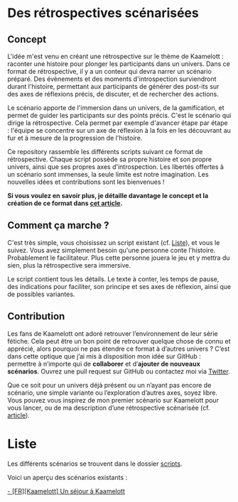 # Des rétrospectives scénarisées

## Concept

L'idée m'est venu en créant une rétrospective sur le thème de Kaamelott : raconter une histoire pour plonger les participants dans un univers. Dans ce format de rétrospective, il y a un conteur qui devra narrer un scénario préparé. Des évènements et des moments d'introspection surviendront durant l'histoire, permettant aux participants de générer des post-its sur des axes de réflexions précis, de discuter, et de rechercher des actions.

Le scénario apporte de l'immersion dans un univers, de la gamification, et permet de guider les participants sur des points précis. C'est le scénario qui dirige la rétrospective. Cela permet par exemple d'avancer étape par étape : l'équipe se concentre sur un axe de réflexion à la fois en les découvrant au fur et à mesure de la progression de l'histoire.

Ce repository rassemble les différents scripts suivant ce format de rétrospective. Chaque script possède sa propre histoire et son propre univers, ainsi que ses propres axes d'introspection. Les libertés offertes à un scénario sont immenses, la seule limite est notre imagination. Les nouvelles idées et contributions sont les bienvenues !

**Si vous voulez en savoir plus, je détaille davantage le concept et la création de ce format dans [cet article](https://jordanchapuy.com/posts/2019/10/scenarisez-votre-retrospective-avec-kaamelott/).**

## Comment ça marche ?

C'est très simple, vous choisissez un script existant (cf. [Liste](https://github.com/chapuyj/scripted-retrospective#liste)), et vous le suivez. Vous avez simplement besoin qu'une personne conte l'histoire. Probablement le facilitateur. Plus cette personne jouera le jeu et y mettra du sien, plus la rétrospective sera immersive.

Le script contient tous les détails. Le texte à conter, les temps de pause, des indications pour faciliter, son principe et ses axes de réflexion, ainsi que de possibles variantes.

## Contribution

Les fans de Kaamelott ont adoré retrouver l’environnement de leur série fétiche. Cela peut être un bon point de retrouver quelque chose de connu et apprécié, alors pourquoi ne pas étendre ce format à d’autres univers ? C’est dans cette optique que j’ai mis à disposition mon idée sur GitHub : permettre à n’importe qui de **collaborer** et d’**ajouter de nouveaux scénarios**. Ouvrez une pull request sur GitHub ou contactez moi via [Twitter](https://twitter.com/Yupjoo).

Que ce soit pour un univers déjà présent ou un n’ayant pas encore de scénario, une simple variante ou l’exploration d’autres axes, soyez libre. Vous pouvez vous inspirez de mon premier scénario sur Kaamelott pour vous lancer, ou de ma description d’une rétrospective scénarisée (cf. [article](https://jordanchapuy.com/posts/2019/10/scenarisez-votre-retrospective-avec-kaamelott/)).

# Liste

Les différents scénarios se trouvent dans le dossier [scripts](https://github.com/chapuyj/scripted-retrospective/tree/master/scripts).

Voici un aperçu des scénarios existants :

[- \[FR\]\[Kaamelott\] Un séjour à Kaamelott](https://github.com/chapuyj/scripted-retrospective/blob/master/scripts/kaamelott_un-sejour-a-kaamelott_20191026.md)
